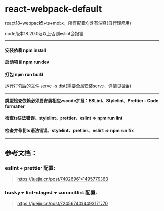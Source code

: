 # react-webpack-default

react18+webpack5+ts+mobx，所有配置均含有注释(自行理解用)

node版本18.20.0及以上否则eslint会报错

---

#### 安装依赖 npm install

#### 启动项目 npm run dev

#### 打包 npm run build

运行打包后的文件 serve -s dist(需要全局安装serve，详情见掘金)

---

**类型检查依赖必须要安装相应vscode扩展：ESLint、Stylelint、Prettier - Code formatter**

#### 检查ts语法错误、stylelint、prettier、eslint => npm run lint

#### 检查并修复ts语法错误、stylelint、prettier、eslint => npm run fix

---

## 参考文档：

### eslint + prettier 配置:

> https://juejin.cn/post/7402696141495779363

### husky + lint-staged + commitlint 配置:

> https://juejin.cn/post/7245674094493171770
